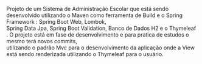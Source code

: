 Projeto de um Sistema de Administração Escolar que está sendo desenvolvido utilizando o Maven como ferramenta de Build e o Spring Framework : Spring Boot Web, Lombok,<br> 
Spring Data Jpa, Spring Boot Validation, Banco de Dados H2 e o Thymeleaf . O projeto está em fase de desenvolvimento e para pratica de estudos o mesmo terá novos commits,<br>
utilizando o padrão Mvc para o desenvolvimento da aplicação onde a View está sendo renderizada utilizando o Thymeleaf para o usuário.
